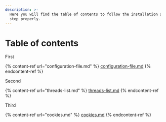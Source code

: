 ```yaml
---
description: >-
  Here you will find the table of contents to follow the installation step by
  step properly.
---
```


# Table of contents

First

{% content-ref url="configuration-file.md" %}
[configuration-file.md](configuration-file.md)
{% endcontent-ref %}

Second

{% content-ref url="threads-list.md" %}
[threads-list.md](threads-list.md)
{% endcontent-ref %}

Third

{% content-ref url="cookies.md" %}
[cookies.md](cookies.md)
{% endcontent-ref %}

